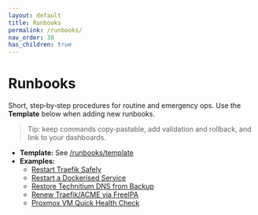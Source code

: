 ```yaml
---
layout: default
title: Runbooks
permalink: /runbooks/
nav_order: 30
has_children: true
---
```


# Runbooks
Short, step‑by‑step procedures for routine and emergency ops. Use the **Template** below when adding new runbooks.

> Tip: keep commands copy‑pastable, add validation and rollback, and link to your dashboards.

- **Template:** See [/runbooks/template](./template)
- **Examples:**
  - [Restart Traefik Safely](/runbooks/restart-traefik)
  - [Restart a Dockerised Service](/runbooks/restart-docker-service)
  - [Restore Technitium DNS from Backup](/runbooks/technitium-restore)
  - [Renew Traefik/ACME via FreeIPA](/runbooks/traefik-acme-renew)
  - [Proxmox VM Quick Health Check](/runbooks/proxmox-health)
